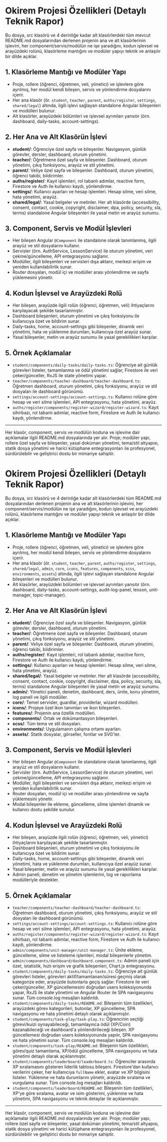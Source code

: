 # Okirem Projesi Özellikleri (Detaylı Teknik Rapor)

Bu dosya, src klasörü ve 4 derinliğe kadar alt klasörlerdeki tüm mevcut README.md dosyalarından derlenen projenin ana ve alt klasörlerinin işlevini, her component/servis/modülün ne işe yaradığını, kodun işlevsel ve arayüzdeki rolünü, klasörleme mantığını ve modüler yapıyı teknik ve anlaşılır bir dilde açıklar.

## 1. Klasörleme Mantığı ve Modüler Yapı
- Proje, rollere (öğrenci, öğretmen, veli, yönetici) ve işlevlere göre ayrılmış, her modül kendi bileşen, servis ve yönlendirme dosyalarını içerir.
- Her ana klasör (ör. `student`, `teacher`, `parent`, `auths/register`, `settings`, `shared/legal`) altında, ilgili işlevi sağlayan standalone Angular bileşenleri ve modülleri bulunur.
- Alt klasörler, arayüzdeki bölümleri ve işlevsel ayrımları yansıtır (örn. dashboard, daily-tasks, account-settings).

## 2. Her Ana ve Alt Klasörün İşlevi
- **student/**: Öğrenciye özel sayfa ve bileşenler. Navigasyon, günlük görevler, dersler, dashboard, oturum yönetimi.
- **teacher/**: Öğretmene özel sayfa ve bileşenler. Dashboard, oturum yönetimi, çıkış fonksiyonu, arayüz ve stil yönetimi.
- **parent/**: Veliye özel sayfa ve bileşenler. Dashboard, oturum yönetimi, öğrenci takibi, bildirimler.
- **auths/register/**: Kayıt işlemleri, rol tabanlı adımlar, reactive form, Firestore ve Auth ile kullanıcı kaydı, yönlendirme.
- **settings/**: Kullanıcı ayarları ve hesap işlemleri. Hesap silme, veri silme, hata yönetimi, arayüz.
- **shared/legal/**: Yasal belgeler ve metinler. Her alt klasörde (accessibility, consent, contact, cookie, copyright, disclaimer, dpa, policy, security, sla, terms) standalone Angular bileşenleri ile yasal metin ve arayüz sunumu.

## 3. Component, Servis ve Modül İşlevleri
- Her bileşen Angular `@Component` ile standalone olarak tanımlanmış, ilgili arayüz ve stil dosyalarını kullanır.
- Servisler (örn. AuthService, LessonService) ile oturum yönetimi, veri çekme/güncelleme, API entegrasyonu sağlanır.
- Modüller, ilgili bileşenleri ve servisleri dışa aktarır, merkezi erişim ve yeniden kullanılabilirlik sunar.
- Router dosyaları, modül içi ve modüller arası yönlendirme ve sayfa yüklemesini yönetir.

## 4. Kodun İşlevsel ve Arayüzdeki Rolü
- Her bileşen, arayüzde ilgili rolün (öğrenci, öğretmen, veli) ihtiyaçlarını karşılayacak şekilde tasarlanmıştır.
- Dashboard bileşenleri, oturum yönetimi ve çıkış fonksiyonu ile kullanıcıya özet ve bildirim sunar.
- Daily-tasks, home, account-settings gibi bileşenler, dinamik veri yönetimi, hata ve yüklenme durumları, kullanıcıya özel arayüz sunar.
- Yasal bileşenler, metin ve arayüz sunumu ile yasal gereklilikleri karşılar.

## 5. Örnek Açıklamalar
- `student/components/daily-tasks/daily-tasks.ts`: Öğrenciye ait günlük görevleri listeler, tamamlanma ve ödül yönetimi sağlar, Firestore ile veri çeker/günceller, RxJS ile state yönetimi yapar.
- `teacher/components/teacher-dashboard/teacher-dashboard.ts`: Öğretmen dashboard, oturum yönetimi, çıkış fonksiyonu, arayüz ve stil dosyaları ile dashboard görünümü.
- `settings/account-settings/account-settings.ts`: Kullanıcı rolüne göre hesap ve veri silme işlemleri, API entegrasyonu, hata yönetimi, arayüz.
- `auths/register/components/register-wizard/register-wizard.ts`: Kayıt sihirbazı, rol tabanlı adımlar, reactive form, Firestore ve Auth ile kullanıcı kaydı, yönlendirme.

---
Her klasör, component, servis ve modülün koduna ve işlevine dair açıklamalar ilgili README.md dosyalarında yer alır. Proje; modüler yapı, rollere özel sayfa ve bileşenler, yasal doküman yönetimi, tema/stil altyapısı, statik dosya yönetimi ve harici kütüphane entegrasyonları ile profesyonel, sürdürülebilir ve geliştirici dostu bir mimariye sahiptir.
# Okirem Projesi Özellikleri (Detaylı Teknik Rapor)

Bu dosya, src klasörü ve 4 derinliğe kadar alt klasörlerdeki tüm README.md dosyalarından derlenen projenin ana ve alt klasörlerinin işlevini, her component/servis/modülün ne işe yaradığını, kodun işlevsel ve arayüzdeki rolünü, klasörleme mantığını ve modüler yapıyı teknik ve anlaşılır bir dilde açıklar.

## 1. Klasörleme Mantığı ve Modüler Yapı
- Proje, rollere (öğrenci, öğretmen, veli, yönetici) ve işlevlere göre ayrılmış, her modül kendi bileşen, servis ve yönlendirme dosyalarını içerir.
- Her ana klasör (ör. `student`, `teacher`, `parent`, `auths/register`, `settings`, `shared/legal`, `admin`, `core`, `icons`, `features`, `components`, `scss`, `environments`, `assets`) altında, ilgili işlevi sağlayan standalone Angular bileşenleri ve modülleri bulunur.
- Alt klasörler, arayüzdeki bölümleri ve işlevsel ayrımları yansıtır (örn. dashboard, daily-tasks, account-settings, audit-log-panel, lesson, unit-manager, topic-manager).

## 2. Her Ana ve Alt Klasörün İşlevi
- **student/**: Öğrenciye özel sayfa ve bileşenler. Navigasyon, günlük görevler, dersler, dashboard, oturum yönetimi.
- **teacher/**: Öğretmene özel sayfa ve bileşenler. Dashboard, oturum yönetimi, çıkış fonksiyonu, arayüz ve stil yönetimi.
- **parent/**: Veliye özel sayfa ve bileşenler. Dashboard, oturum yönetimi, öğrenci takibi, bildirimler.
- **auths/register/**: Kayıt işlemleri, rol tabanlı adımlar, reactive form, Firestore ve Auth ile kullanıcı kaydı, yönlendirme.
- **settings/**: Kullanıcı ayarları ve hesap işlemleri. Hesap silme, veri silme, hata yönetimi, arayüz.
- **shared/legal/**: Yasal belgeler ve metinler. Her alt klasörde (accessibility, consent, contact, cookie, copyright, disclaimer, dpa, policy, security, sla, terms) standalone Angular bileşenleri ile yasal metin ve arayüz sunumu.
- **admin/**: Yönetici paneli, denetim, dashboard, ders, ünite, konu yönetimi, log paneli ve ilgili modüller.
- **core/**: Temel servisler, guardlar, providerlar, wizard modülleri.
- **icons/**: Projeye özel ikon tanımları ve ikon bileşenleri.
- **features/**: Projenin ana özellik modülleri.
- **components/**: Ortak ve dokümantasyon bileşenleri.
- **scss/**: Tüm tema ve stil dosyaları.
- **environments/**: Uygulamanın çalışma ortamı ayarları.
- **assets/**: Statik dosyalar, görseller, fontlar ve SVG'ler.

## 3. Component, Servis ve Modül İşlevleri
- Her bileşen Angular `@Component` ile standalone olarak tanımlanmış, ilgili arayüz ve stil dosyalarını kullanır.
- Servisler (örn. AuthService, LessonService) ile oturum yönetimi, veri çekme/güncelleme, API entegrasyonu sağlanır.
- Modüller, ilgili bileşenleri ve servisleri dışa aktarır, merkezi erişim ve yeniden kullanılabilirlik sunar.
- Router dosyaları, modül içi ve modüller arası yönlendirme ve sayfa yüklemesini yönetir.
- Modal bileşenler ile ekleme, güncelleme, silme işlemleri dinamik ve kullanıcı dostu şekilde sunulur.

## 4. Kodun İşlevsel ve Arayüzdeki Rolü
- Her bileşen, arayüzde ilgili rolün (öğrenci, öğretmen, veli, yönetici) ihtiyaçlarını karşılayacak şekilde tasarlanmıştır.
- Dashboard bileşenleri, oturum yönetimi ve çıkış fonksiyonu ile kullanıcıya özet ve bildirim sunar.
- Daily-tasks, home, account-settings gibi bileşenler, dinamik veri yönetimi, hata ve yüklenme durumları, kullanıcıya özel arayüz sunar.
- Yasal bileşenler, metin ve arayüz sunumu ile yasal gereklilikleri karşılar.
- Admin paneli, denetim ve yönetim işlemlerini, log ve raporlama modülleriyle destekler.

## 5. Örnek Açıklamalar
- `teacher/components/teacher-dashboard/teacher-dashboard.ts`: Öğretmen dashboard, oturum yönetimi, çıkış fonksiyonu, arayüz ve stil dosyaları ile dashboard görünümü.
- `settings/account-settings/account-settings.ts`: Kullanıcı rolüne göre hesap ve veri silme işlemleri, API entegrasyonu, hata yönetimi, arayüz.
- `auths/register/components/register-wizard/register-wizard.ts`: Kayıt sihirbazı, rol tabanlı adımlar, reactive form, Firestore ve Auth ile kullanıcı kaydı, yönlendirme.
- `admin/components/unit-manager/unit-manager.ts`: Ünite ekleme, güncelleme, silme ve listeleme işlemleri, modal bileşenlerle yönetim.
- `admin/components/dashboard/dashboard.component.ts`: Admin paneli için özet, istatistik, hızlı erişim ve grafik bileşenleri, Chart.js entegrasyonu.
- `student/components/daily-tasks/daily-tasks.ts`: Öğrenciye ait günlük görevleri listeler, görevleri aktif/tamamlanan/süresi geçmiş olarak kategorize eder, arayüzde butonlarla geçiş sağlar. Firestore ile veri çeker/günceller, XP güncellemesini doğrudan users koleksiyonunda yapar, RxJS ile state yönetimi ve Angular Router ile SPA navigasyonu sunar. Tüm console.log mesajları kaldırıldı.
- `student/components/daily-tasks/README.md`: Bileşenin tüm özellikleri, arayüzdeki görev kategorileri, butonlar, XP güncelleme, SPA navigasyonu ve hata yönetimi detaylı olarak açıklanmıştır.
- `student/components/task-play/task-play.ts`: Öğrencinin seçtiği görevi/kuizi oynayabileceği, tamamlayınca ödül (XP/Coin) kazanabileceği ve dashboard'a yönlendirileceği bileşen. XP güncellemesi doğrudan users koleksiyonunda yapılır, SPA navigasyonu ve hata yönetimi sunar. Tüm console.log mesajları kaldırıldı.
 - `student/components/task-play/README.md`: Bileşenin tüm özellikleri, görev/quiz tamamlama, XP/ödül güncelleme, SPA navigasyonu ve hata yönetimi detaylı olarak açıklanmıştır.
 - `student/components/leaderboard/leaderboard.ts`: Öğrenciler arasında XP sıralamasını gösteren liderlik tablosu bileşeni. Firestore'dan kullanıcı verilerini çeker, her kullanıcıya `fullName` ekler, avatar ve XP bilgisini listeler. Yüklenme ve hata durumlarını yönetir, arayüzde sıralama ve vurgulama sunar. Tüm console.log mesajları kaldırıldı.
 - `student/components/leaderboard/README.md`: Bileşenin tüm özellikleri, XP'ye göre sıralama, avatar ve isim gösterimi, yüklenme ve hata yönetimi, SPA navigasyonu ve teknik detaylar ile açıklanmıştır.
---
Her klasör, component, servis ve modülün koduna ve işlevine dair açıklamalar ilgili README.md dosyalarında yer alır. Proje; modüler yapı, rollere özel sayfa ve bileşenler, yasal doküman yönetimi, tema/stil altyapısı, statik dosya yönetimi ve harici kütüphane entegrasyonları ile profesyonel, sürdürülebilir ve geliştirici dostu bir mimariye sahiptir.
